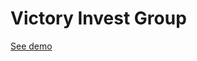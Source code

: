 # Victory Invest Group

<a href="https://sonfinity-poland.github.io/Victory-invest-group/">See demo</a>
